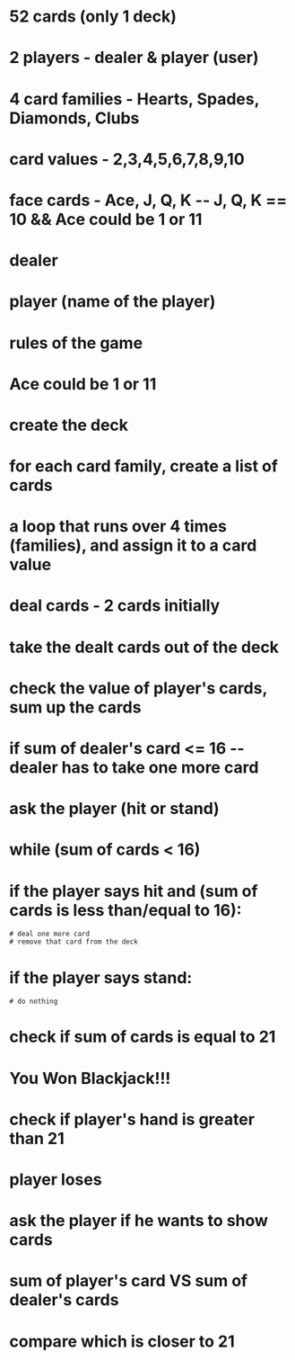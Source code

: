 # 52 cards (only 1 deck)
# 2 players - dealer & player (user)
# 4 card families - Hearts, Spades, Diamonds, Clubs
# card values - 2,3,4,5,6,7,8,9,10
# face cards - Ace, J, Q, K  -- J, Q, K == 10 && Ace could be 1 or 11



# dealer
# player (name of the player)
 
# rules of the game
# Ace could be 1 or 11

# create the deck
# for each card family, create a list of cards
# a loop that runs over 4 times (families), and assign it to a card value


# deal cards - 2 cards initially

# take the dealt cards out of the deck

# check the value of player's cards, sum up the cards
# if sum of dealer's card <= 16 -- dealer has to take one more card
# ask the player (hit or stand)
# while (sum of cards < 16)
  # if the player says hit and (sum of cards is less than/equal to 16):
    # deal one more card
    # remove that card from the deck
  # if the player says stand:
    # do nothing

# check if sum of cards is equal to 21
  # You Won Blackjack!!!

# check if player's hand is greater than 21 
  # player loses

# ask the player if he wants to show cards
  # sum of player's card VS sum of dealer's cards
  # compare which is closer to 21